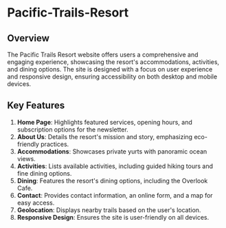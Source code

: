 # Pacific-Trails-Resort

## Overview

The Pacific Trails Resort website offers users a comprehensive and engaging experience, showcasing the resort's accommodations, activities, and dining options. The site is designed with a focus on user experience and responsive design, ensuring accessibility on both desktop and mobile devices.

## Key Features

1. **Home Page**: Highlights featured services, opening hours, and subscription options for the newsletter.
2. **About Us**: Details the resort's mission and story, emphasizing eco-friendly practices.
3. **Accommodations**: Showcases private yurts with panoramic ocean views.
4. **Activities**: Lists available activities, including guided hiking tours and fine dining options.
5. **Dining**: Features the resort's dining options, including the Overlook Cafe.
6. **Contact**: Provides contact information, an online form, and a map for easy access.
7. **Geolocation**: Displays nearby trails based on the user's location.
8. **Responsive Design**: Ensures the site is user-friendly on all devices.
